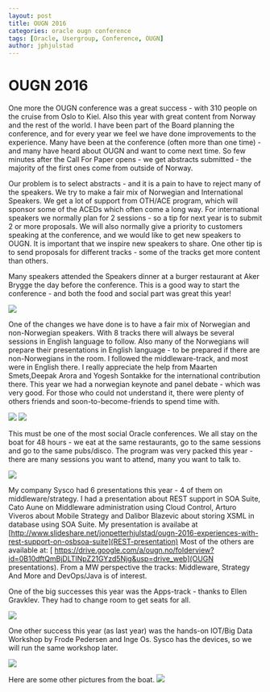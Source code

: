 ```yaml
---
layout: post
title: OUGN 2016
categories: oracle ougn conference
tags: [Oracle, Usergroup, Conference, OUGN]
author: jphjulstad
---
```


# OUGN 2016
One more the OUGN conference was a great success - with 310 people on the cruise from Oslo to Kiel. Also this year with great content from Norway and the rest of the world. I have been part of the Board planning the conference, and for every year we feel we have done improvements to the experience. Many have been at the conference (often more than one time) - and many have heard about OUGN and want to come next time. So few minutes after the Call For Paper opens - we get abstracts submitted -  the majority of the first ones come from outside of Norway.

Our problem is to select abstracts - and it is a pain to have to reject many of the speakers. We try  to make a fair mix of Norwegian and International Speakers. We get a lot of support from OTH/ACE program, which will sponsor some of the ACEDs which often come a long way. For international speakers we normally plan for 2 sessions - so a tip for next year is to submit 2 or more proposals. We will also normally give a priority to customers speaking at the conference, and we would like to get new speakers to OUGN. It is important that we inspire new speakers to share. One other tip is to send proposals for different tracks - some of the tracks get more content than others.

Many speakers attended the Speakers dinner at a burger restaurant at Aker Brygge the day before the conference. This is a good way to start the conference - and both the food and social part was great this year!

![](/images/2016-03-25-ougn16/speakersdinner.png)

One of the changes we have done is to have a fair mix of Norwegian and non-Norwegian speakers. With 8 tracks there will always be several sessions in English language to follow. Also many of the Norwegians will prepare their presentations in English language - to be prepared if there are non-Norwegians in the room. I followed the middleware-track, and most were in English there. I really appreciate the help from Maarten Smets,Deepak Arora and Yogesh Sontakke for the international contribution there. This year we had a norwegian keynote and panel debate - which was very good. For those who could not understand it, there were plenty of others friends and soon-to-become-friends to spend time with. 

![](/images/2016-03-25-ougn16/paneldebate.png)
![](/images/2016-03-25-ougn16/plenary.png)

This must be one of the most social Oracle conferences. We all stay on the boat for 48 hours - we eat at the same restaurants, go to the same sessions and go to the same pubs/disco. The program was very packed this year - there are many sessions you want to attend, many you want to talk to.

![](/images/2016-03-25-ougn16/friends.png)

My company Sysco had 6 presentations this year - 4 of them on middleware/strategy. I had a presentation about REST support in SOA Suite, Cato Aune on Middleware administration using Cloud Control, Arturo Viveros about Mobile Strategy and Dalibor Blazevic about storing XSML in database using SOA Suite. My presentation is availabe at [http://www.slideshare.net/jonpetterhjulstad/ougn-2016-experiences-with-rest-support-on-osbsoa-suite](REST-presentation) Most of the others are available at: [ https://drive.google.com/a/ougn.no/folderview?id=0B10dftQmBjDLTlNpZ21GYzd5Njg&usp=drive_web](OUGN presentations).
From a MW perspective the tracks: Middleware, Strategy And More and DevOps/Java is of interest.

One of the big successes this year was the Apps-track - thanks to Ellen Gravklev. They had to change room to get seats for all.

![](/images/2016-03-25-ougn16/apps_track.png)

One other success this year (as last year) was the hands-on IOT/Big Data Workshop by Frode Pedersen and Inge Os. Sysco has the devices, so we will run the same workshop later.

![](/images/2016-03-25-ougn16/iot_lab.png)

Here are some other pictures from the boat.
![](/images/2016-03-25-ougn16/inside_boat.png)

